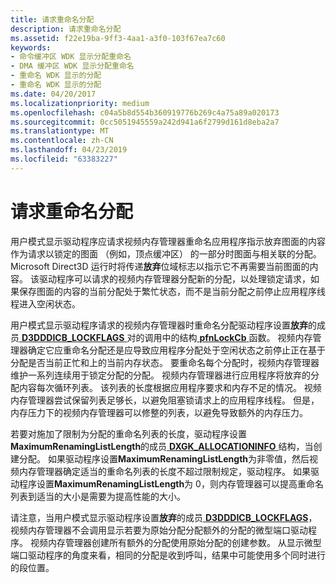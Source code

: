 ```yaml
---
title: 请求重命名分配
description: 请求重命名分配
ms.assetid: f22e19ba-9ff3-4aa1-a3f0-103f67ea7c60
keywords:
- 命令缓冲区 WDK 显示分配重命名
- DMA 缓冲区 WDK 显示分配重命名
- 重命名 WDK 显示的分配
- 重命名 WDK 显示的分配
ms.date: 04/20/2017
ms.localizationpriority: medium
ms.openlocfilehash: c04a5b8d554b360919776b269c4a75a89a020173
ms.sourcegitcommit: 0cc5051945559a242d941a6f2799d161d8eba2a7
ms.translationtype: MT
ms.contentlocale: zh-CN
ms.lasthandoff: 04/23/2019
ms.locfileid: "63383227"
---
```

# <a name="requesting-to-rename-an-allocation"></a>请求重命名分配


用户模式显示驱动程序应请求视频内存管理器重命名应用程序指示放弃图面的内容作为请求以锁定的图面 （例如，顶点缓冲区） 的一部分时图面与相关联的分配。 Microsoft Direct3D 运行时将传递**放弃**位域标志以指示它不再需要当前图面的内容。 该驱动程序可以请求的视频内存管理器分配新的分配，以处理锁定请求，如果保存图面的内容的当前分配处于繁忙状态，而不是当前分配之前停止应用程序线程进入空闲状态。

用户模式显示驱动程序请求的视频内存管理器时重命名分配驱动程序设置**放弃**的成员[ **D3DDDICB\_LOCKFLAGS** ](https://msdn.microsoft.com/library/windows/hardware/ff544214)对的调用中的结构[ **pfnLockCb** ](https://msdn.microsoft.com/library/windows/hardware/ff568914)函数。 视频内存管理器确定它应重命名分配还是应导致应用程序分配处于空闲状态之前停止正在基于分配是否当前正忙和上的当前内存状态。 要重命名每个分配时，视频内存管理器维护一系列连续用于锁定分配的分配。 视频内存管理器进行应用程序将放弃的分配内容每次循环列表。 该列表的长度根据应用程序要求和内存不足的情况。 视频内存管理器尝试保留列表足够长，以避免阻塞锁请求上的应用程序线程。 但是，内存压力下的视频内存管理器可以修整的列表，以避免导致额外的内存压力。

若要对施加了限制为分配的重命名列表的长度，驱动程序设置**MaximumRenamingListLength**的成员[ **DXGK\_ALLOCATIONINFO** ](https://msdn.microsoft.com/library/windows/hardware/ff560960)结构，当创建分配。 如果驱动程序设置**MaximumRenamingListLength**为非零值，然后视频内存管理器确定适当的重命名列表的长度不超过限制规定，驱动程序。 如果驱动程序设置**MaximumRenamingListLength**为 0，则内存管理器可以提高重命名列表到适当的大小是需要为提高性能的大小。

请注意，当用户模式显示驱动程序设置**放弃**的成员[ **D3DDDICB\_LOCKFLAGS**](https://msdn.microsoft.com/library/windows/hardware/ff544214)，视频内存管理器不会调用显示若要为原始分配分配额外的分配的微型端口驱动程序。 视频内存管理器创建所有额外的分配使用原始分配的创建参数。 从显示微型端口驱动程序的角度来看，相同的分配是收到呼叫，结果中可能使用多个同时进行的段位置。

 

 





